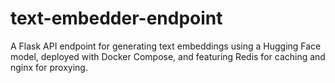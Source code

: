# text-embedder-endpoint
A Flask API endpoint for generating text embeddings using a Hugging Face model, deployed with Docker Compose, and featuring Redis for caching and nginx for proxying.
